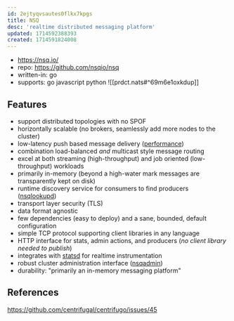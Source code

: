 ```yaml
---
id: 2ejtyqvsautes0flkx7kpgs
title: NSQ
desc: 'realtime distributed messaging platform'
updated: 1714592388393
created: 1714591824008
---
```


- https://nsq.io/
- repo: https://github.com/nsqio/nsq
- written-in: go
- supports: go javascript python
![[prdct.nats#^69m6e1oxkdup]]


## Features

-   support distributed topologies with no SPOF
-   horizontally scalable (no brokers, seamlessly add more nodes to the cluster)
-   low-latency push based message delivery ([performance](https://nsq.io/overview/performance.html))
-   combination load-balanced _and_ multicast style message routing
-   excel at both streaming (high-throughput) and job oriented (low-throughput) workloads
-   primarily in-memory (beyond a high-water mark messages are transparently kept on disk)
-   runtime discovery service for consumers to find producers ([nsqlookupd](https://github.com/nsqio/nsq/tree/master/nsqlookupd/README.md))
-   transport layer security (TLS)
-   data format agnostic
-   few dependencies (easy to deploy) and a sane, bounded, default configuration
-   simple TCP protocol supporting client libraries in any language
-   HTTP interface for stats, admin actions, and producers (_no client library needed to publish_)
-   integrates with [statsd](https://github.com/etsy/statsd/) for realtime instrumentation
-   robust cluster administration interface ([nsqadmin](https://github.com/nsqio/nsq/tree/master/nsqadmin/README.md))
- durability: "primarily an in-memory messaging platform"

## References

https://github.com/centrifugal/centrifugo/issues/45